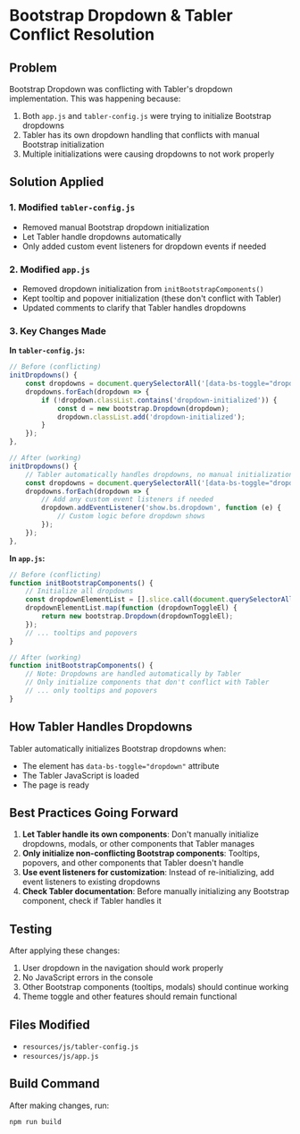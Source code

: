 # Bootstrap Dropdown & Tabler Conflict Resolution

## Problem
Bootstrap Dropdown was conflicting with Tabler's dropdown implementation. This was happening because:

1. Both `app.js` and `tabler-config.js` were trying to initialize Bootstrap dropdowns
2. Tabler has its own dropdown handling that conflicts with manual Bootstrap initialization
3. Multiple initializations were causing dropdowns to not work properly

## Solution Applied

### 1. Modified `tabler-config.js`
- Removed manual Bootstrap dropdown initialization
- Let Tabler handle dropdowns automatically
- Only added custom event listeners for dropdown events if needed

### 2. Modified `app.js`
- Removed dropdown initialization from `initBootstrapComponents()`
- Kept tooltip and popover initialization (these don't conflict with Tabler)
- Updated comments to clarify that Tabler handles dropdowns

### 3. Key Changes Made

**In `tabler-config.js`:**
```javascript
// Before (conflicting)
initDropdowns() {
    const dropdowns = document.querySelectorAll('[data-bs-toggle="dropdown"]');
    dropdowns.forEach(dropdown => {
        if (!dropdown.classList.contains('dropdown-initialized')) {
            const d = new bootstrap.Dropdown(dropdown);
            dropdown.classList.add('dropdown-initialized');
        }
    });
},

// After (working)
initDropdowns() {
    // Tabler automatically handles dropdowns, no manual initialization needed
    const dropdowns = document.querySelectorAll('[data-bs-toggle="dropdown"]');
    dropdowns.forEach(dropdown => {
        // Add any custom event listeners if needed
        dropdown.addEventListener('show.bs.dropdown', function (e) {
            // Custom logic before dropdown shows
        });
    });
},
```

**In `app.js`:**
```javascript
// Before (conflicting)
function initBootstrapComponents() {
    // Initialize all dropdowns
    const dropdownElementList = [].slice.call(document.querySelectorAll('[data-bs-toggle="dropdown"]'));
    dropdownElementList.map(function (dropdownToggleEl) {
        return new bootstrap.Dropdown(dropdownToggleEl);
    });
    // ... tooltips and popovers
}

// After (working)
function initBootstrapComponents() {
    // Note: Dropdowns are handled automatically by Tabler
    // Only initialize components that don't conflict with Tabler
    // ... only tooltips and popovers
}
```

## How Tabler Handles Dropdowns

Tabler automatically initializes Bootstrap dropdowns when:
- The element has `data-bs-toggle="dropdown"` attribute
- The Tabler JavaScript is loaded
- The page is ready

## Best Practices Going Forward

1. **Let Tabler handle its own components**: Don't manually initialize dropdowns, modals, or other components that Tabler manages
2. **Only initialize non-conflicting Bootstrap components**: Tooltips, popovers, and other components that Tabler doesn't handle
3. **Use event listeners for customization**: Instead of re-initializing, add event listeners to existing dropdowns
4. **Check Tabler documentation**: Before manually initializing any Bootstrap component, check if Tabler handles it

## Testing

After applying these changes:
1. User dropdown in the navigation should work properly
2. No JavaScript errors in the console
3. Other Bootstrap components (tooltips, modals) should continue working
4. Theme toggle and other features should remain functional

## Files Modified
- `resources/js/tabler-config.js`
- `resources/js/app.js`

## Build Command
After making changes, run:
```bash
npm run build
```

